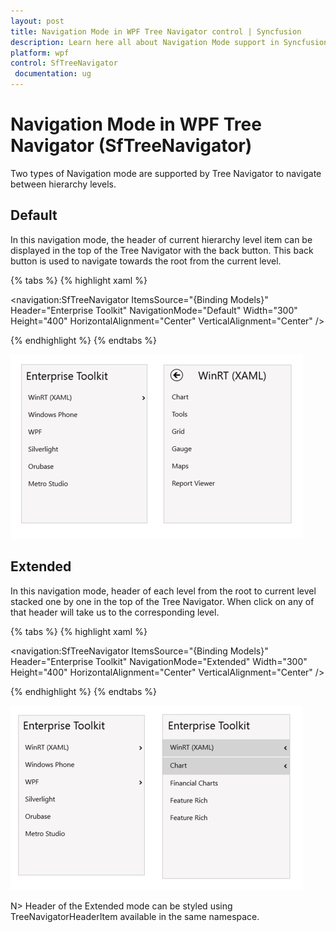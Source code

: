 ```yaml
---
layout: post
title: Navigation Mode in WPF Tree Navigator control | Syncfusion
description: Learn here all about Navigation Mode support in Syncfusion WPF Tree Navigator (SfTreeNavigator) control and more.
platform: wpf
control: SfTreeNavigator 
 documentation: ug
---
```


# Navigation Mode in WPF Tree Navigator (SfTreeNavigator)

Two types of Navigation mode are supported by Tree Navigator to navigate between hierarchy levels. 

## Default 

In this navigation mode, the header of current hierarchy level item can be displayed in the top of the Tree Navigator with the back button. This back button is used to navigate towards the root from the current level. 

{% tabs %}
{% highlight xaml %}

<navigation:SfTreeNavigator ItemsSource="{Binding Models}"  
                            Header="Enterprise Toolkit"
                            NavigationMode="Default"
                            Width="300" Height="400"
                            HorizontalAlignment="Center"
                            VerticalAlignment="Center" />

{% endhighlight %}
{% endtabs %}

![Navigation-Mode_img1](Navigation-Mode_images/Navigation-Mode_img1.png)

## Extended 

In this navigation mode, header of each level from the root to current level stacked one by one in the top of the Tree Navigator.  When click on any of that header will take us to the corresponding level. 

{% tabs %}
{% highlight xaml %}

<navigation:SfTreeNavigator ItemsSource="{Binding Models}"  
                            Header="Enterprise Toolkit"
                            NavigationMode="Extended"
                            Width="300" Height="400"
                            HorizontalAlignment="Center"
                            VerticalAlignment="Center" />

{% endhighlight %}
{% endtabs %}

![Navigation-Mode_img2](Navigation-Mode_images/Navigation-Mode_img2.png)

N> Header of the Extended mode can be styled using TreeNavigatorHeaderItem available in the same namespace.

